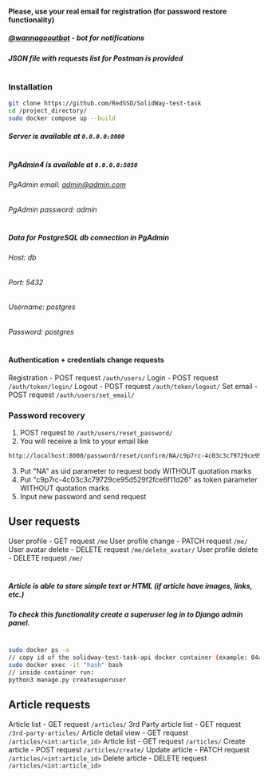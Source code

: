 #### Please, use your real email for registration (for password restore functionality)
##### [**@wannagooutbot**](https://t.me/wannagooutbot) - bot for notifications
##### JSON file with requests list for Postman is provided
#
### Installation
```sh
git clone https://github.com/RedSSD/SolidWay-test-task
cd /project_directory/
sudo docker compose up --build
```
##### Server is available at ```0.0.0.0:8000```
#
##### PgAdmin4 is available at ```0.0.0.0:5050```

###### PgAdmin email: admin@admin.com
###### PgAdmin password: admin
#
#
##### Data for PostgreSQL db connection in PgAdmin
###### Host: db
###### Port: 5432
###### Username: postgres
###### Password: postgres
#
#
#
#### Authentication + credentials change requests
Registration - POST request ```/auth/users/```
Login - POST request ```/auth/token/login/```
Logout - POST request ```/auth/token/logout/```
Set email - POST request ```/auth/users/set_email/```

### Password recovery
1) POST request to ```/auth/users/reset_password/```
2) You will receive a link to your email like 
```sh
http://localhost:8000/password/reset/confirm/NA/c9p7rc-4c03c3c79729ce95d529f2fce6f11d26
```
3) Put "NA" as uid parameter to request body WITHOUT quotation marks
4) Put "c9p7rc-4c03c3c79729ce95d529f2fce6f11d26" as token parameter WITHOUT quotation marks
5) Input new password and send request

## User requests
User profile - GET request ```/me```
User profile change - PATCH request ```/me/```
User avatar delete - DELETE request ```/me/delete_avatar/```
User profile delete - DELETE request ```/me/```
#
##### Article is able to store simple text or HTML (if article have images, links, etc.)
##### To check this functionality create a superuser log in to Django admin panel.
#
```sh
sudo docker ps -a
// copy id of the solidway-test-task-api docker container (example: 04a98b163b45)
sudo docker exec -it "hash" bash
// inside container run: 
python3 manage.py createsuperuser
```
## Article requests

Article list - GET request ```/articles/```
3rd Party article list - GET request ```/3rd-party-articles/```
Article detail view - GET request ```/articles/<int:article_id>```
Article list - GET request ```/articles/```
Create article - POST request ```/articles/create/```
Update article - PATCH request ```/articles/<int:article_id>```
Delete article - DELETE request ```/articles/<int:article_id>```
